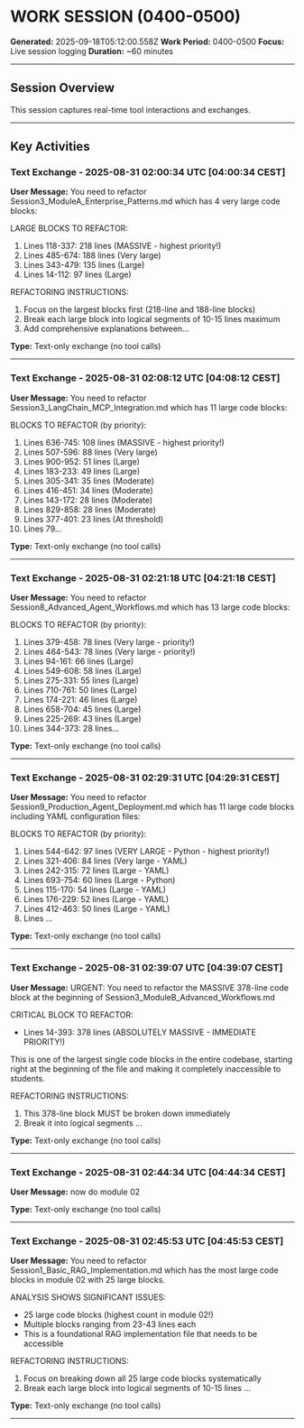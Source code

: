 # WORK SESSION (0400-0500)

**Generated:** 2025-09-18T05:12:00.558Z
**Work Period:** 0400-0500
**Focus:** Live session logging
**Duration:** ~60 minutes

---

## Session Overview

This session captures real-time tool interactions and exchanges.

---

## Key Activities

### Text Exchange - 2025-08-31 02:00:34 UTC [04:00:34 CEST]

**User Message:** You need to refactor Session3_ModuleA_Enterprise_Patterns.md which has 4 very large code blocks:

LARGE BLOCKS TO REFACTOR:
1. Lines 118-337: 218 lines (MASSIVE - highest priority!)
2. Lines 485-674: 188 lines (Very large)
3. Lines 343-479: 135 lines (Large)
4. Lines 14-112: 97 lines (Large)

REFACTORING INSTRUCTIONS:
1. Focus on the largest blocks first (218-line and 188-line blocks)
2. Break each large block into logical segments of 10-15 lines maximum
3. Add comprehensive explanations between...

**Type:** Text-only exchange (no tool calls)

---

### Text Exchange - 2025-08-31 02:08:12 UTC [04:08:12 CEST]

**User Message:** You need to refactor Session3_LangChain_MCP_Integration.md which has 11 large code blocks:

BLOCKS TO REFACTOR (by priority):
1. Lines 636-745: 108 lines (MASSIVE - highest priority!)
2. Lines 507-596: 88 lines (Very large)
3. Lines 900-952: 51 lines (Large)
4. Lines 183-233: 49 lines (Large)
5. Lines 305-341: 35 lines (Moderate)
6. Lines 416-451: 34 lines (Moderate)
7. Lines 143-172: 28 lines (Moderate)
8. Lines 829-858: 28 lines (Moderate)
9. Lines 377-401: 23 lines (At threshold)
10. Lines 79...

**Type:** Text-only exchange (no tool calls)

---

### Text Exchange - 2025-08-31 02:21:18 UTC [04:21:18 CEST]

**User Message:** You need to refactor Session8_Advanced_Agent_Workflows.md which has 13 large code blocks:

BLOCKS TO REFACTOR (by priority):
1. Lines 379-458: 78 lines (Very large - priority!)
2. Lines 464-543: 78 lines (Very large - priority!)
3. Lines 94-161: 66 lines (Large)
4. Lines 549-608: 58 lines (Large)
5. Lines 275-331: 55 lines (Large)
6. Lines 710-761: 50 lines (Large)
7. Lines 174-221: 46 lines (Large)
8. Lines 658-704: 45 lines (Large)
9. Lines 225-269: 43 lines (Large)
10. Lines 344-373: 28 lines...

**Type:** Text-only exchange (no tool calls)

---

### Text Exchange - 2025-08-31 02:29:31 UTC [04:29:31 CEST]

**User Message:** You need to refactor Session9_Production_Agent_Deployment.md which has 11 large code blocks including YAML configuration files:

BLOCKS TO REFACTOR (by priority):
1. Lines 544-642: 97 lines (VERY LARGE - Python - highest priority!)
2. Lines 321-406: 84 lines (Very large - YAML)
3. Lines 242-315: 72 lines (Large - YAML)
4. Lines 693-754: 60 lines (Large - Python)
5. Lines 115-170: 54 lines (Large - YAML)
6. Lines 176-229: 52 lines (Large - YAML)
7. Lines 412-463: 50 lines (Large - YAML)
8. Lines ...

**Type:** Text-only exchange (no tool calls)

---

### Text Exchange - 2025-08-31 02:39:07 UTC [04:39:07 CEST]

**User Message:** URGENT: You need to refactor the MASSIVE 378-line code block at the beginning of Session3_ModuleB_Advanced_Workflows.md

CRITICAL BLOCK TO REFACTOR:
- Lines 14-393: 378 lines (ABSOLUTELY MASSIVE - IMMEDIATE PRIORITY!)

This is one of the largest single code blocks in the entire codebase, starting right at the beginning of the file and making it completely inaccessible to students.

REFACTORING INSTRUCTIONS:
1. This 378-line block MUST be broken down immediately
2. Break it into logical segments ...

**Type:** Text-only exchange (no tool calls)

---

### Text Exchange - 2025-08-31 02:44:34 UTC [04:44:34 CEST]

**User Message:** now do module 02

**Type:** Text-only exchange (no tool calls)

---

### Text Exchange - 2025-08-31 02:45:53 UTC [04:45:53 CEST]

**User Message:** You need to refactor Session1_Basic_RAG_Implementation.md which has the most large code blocks in module 02 with 25 large blocks.

ANALYSIS SHOWS SIGNIFICANT ISSUES:
- 25 large code blocks (highest count in module 02!)
- Multiple blocks ranging from 23-43 lines each
- This is a foundational RAG implementation file that needs to be accessible

REFACTORING INSTRUCTIONS:
1. Focus on breaking down all 25 large code blocks systematically
2. Break each large block into logical segments of 10-15 lines ...

**Type:** Text-only exchange (no tool calls)

---

